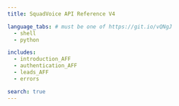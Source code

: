 ```yaml
---
title: SquadVoice API Reference V4

language_tabs: # must be one of https://git.io/vQNgJ
  - shell
  - python

includes:
  - introduction_AFF
  - authentication_AFF
  - leads_AFF
  - errors

search: true
---
```

